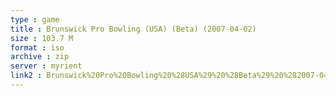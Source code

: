 ```yaml
---
type : game
title : Brunswick Pro Bowling (USA) (Beta) (2007-04-02)
size : 103.7 M
format : iso
archive : zip
server : myrient
link2 : Brunswick%20Pro%20Bowling%20%28USA%29%20%28Beta%29%20%282007-04-02%29
---
```

